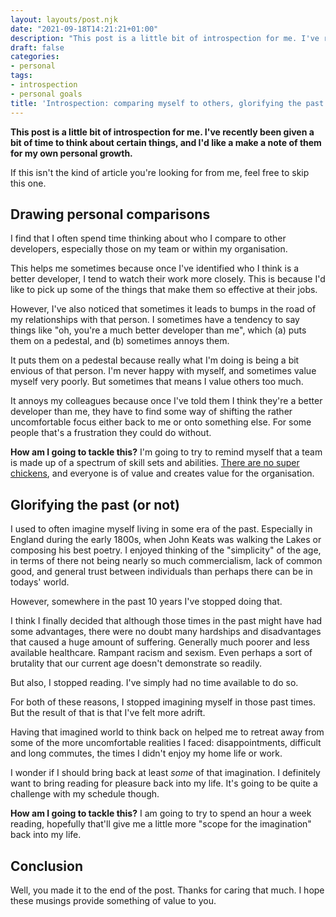 ```yaml
---
layout: layouts/post.njk
date: "2021-09-18T14:21:21+01:00"
description: "This post is a little bit of introspection for me. I've recently been given a bit of time to think about certain things, and I'd like a make a note of them for my own personal growth."
draft: false
categories:
- personal
tags:
- introspection
- personal goals
title: 'Introspection: comparing myself to others, glorifying the past'
---
```


**This post is a little bit of introspection for me. I've recently been given a bit of time to think about certain things, and I'd like a make a note of them for my own personal growth.**

If this isn't the kind of article you're looking for from me, feel free to skip this one.

## Drawing personal comparisons

I find that I often spend time thinking about who I compare to other developers, especially those on my team or within my organisation.

This helps me sometimes because once I've identified who I think is a better developer, I tend to watch their work more closely. This is because I'd like to pick up some of the things that make them so effective at their jobs.

However, I've also noticed that sometimes it leads to bumps in the road of my relationships with that person. I sometimes have a tendency to say things like "oh, you're a much better developer than me", which (a) puts them on a pedestal, and (b) sometimes annoys them.

It puts them on a pedestal because really what I'm doing is being a bit envious of that person. I'm never happy with myself, and sometimes value myself very poorly. But sometimes that means I value others too much.

It annoys my colleagues because once I've told them I think they're a better developer than me, they have to find some way of shifting the rather uncomfortable focus either back to me or onto something else. For some people that's a frustration they could do without.

**How am I going to tackle this?** I'm going to try to remind myself that a team is made up of a spectrum of skill sets and abilities. [There are no super chickens](https://youtu.be/Vyn_xLrtZaY), and everyone is of value and creates value for the organisation.

## Glorifying the past (or not)

I used to often imagine myself living in some era of the past. Especially in England during the early 1800s, when John Keats was walking the Lakes or composing his best poetry. I enjoyed thinking of the "simplicity" of the age, in terms of there not being nearly so much commercialism, lack of common good, and general trust between individuals than perhaps there can be in todays' world.

However, somewhere in the past 10 years I've stopped doing that.

I think I finally decided that although those times in the past might have had some advantages, there were no doubt many hardships and disadvantages that caused a huge amount of suffering. Generally much poorer and less available healthcare. Rampant racism and sexism. Even perhaps a sort of brutality that our current age doesn't demonstrate so readily.

But also, I stopped reading. I've simply had no time available to do so.

For both of these reasons, I stopped imagining myself in those past times. But the result of that is that I've felt more adrift.

Having that imagined world to think back on helped me to retreat away from some of the more uncomfortable realities I faced: disappointments, difficult and long commutes, the times I didn't enjoy my home life or work.

I wonder if I should bring back at least _some_ of that imagination. I definitely want to bring reading for pleasure back into my life. It's going to be quite a challenge with my schedule though.

**How am I going to tackle this?** I am going to try to spend an hour a week reading, hopefully that'll give me a little more "scope for the imagination" back into my life.

## Conclusion

Well, you made it to the end of the post. Thanks for caring that much. I hope these musings provide something of value to you.
